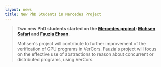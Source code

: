 ```yaml
---
layout: news
title: New PhD Students in Mercedes Project
---
```


>**Two new PhD students started on the [Mercedes project](http://fmttools.ewi.utwente.nl/research/projects/Mercedes/): <a href="" target="_blank">Mohsen Safari</a> and <a href="" target="_blank">Fauzia Ehsan</a>.**
>
>Mohsen's project will contribute to further improvement of the verification of GPU programs in VerCors. Fauzia's project will focus on the effective use of abstractions to reason about concurrent or distributed programs, using VerCors.